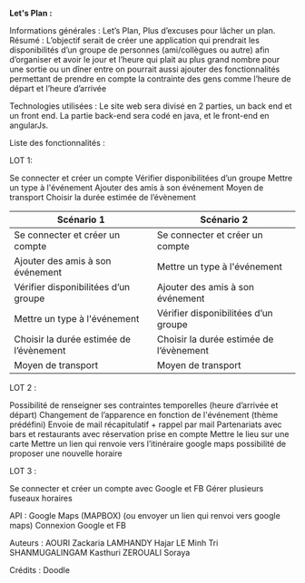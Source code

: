 **Let's Plan :**



Informations générales :
Let’s Plan, Plus d’excuses pour lâcher un plan.
Résumé : 
L’objectif serait de créer une application qui prendrait les disponibilités d’un groupe de personnes (ami/collègues ou autre) afin d’organiser et avoir le jour et l’heure qui plait au plus grand nombre pour une sortie ou un dîner entre on pourrait aussi ajouter des fonctionnalités permettant de prendre en compte la contrainte des gens comme l’heure de départ et l’heure d’arrivée

Technologies utilisées :
Le site web sera divisé en 2 parties, un back end et un front end. La partie back-end sera codé en java, et le front-end en angularJs.

Liste des fonctionnalités :

LOT 1:

Se connecter et créer un compte 
Vérifier disponibilitées d’un groupe
Mettre un type à l'événement
Ajouter des amis à son événement
Moyen de transport
Choisir la durée estimée de l’évènement


| Scénario 1 | Scénario 2 |
| ------ | ------ |
|Se connecter et créer un compte  | Se connecter et créer un compte  |
|Ajouter des amis à son événement |Mettre un type à l'événement | 
|Vérifier disponibilitées d’un groupe |Ajouter des amis à son événement | 
|Mettre un type à l'événement  |Vérifier disponibilitées d’un groupe | 
|Choisir la durée estimée de l’évènement |Choisir la durée estimée de l’évènement | 
|Moyen de transport |Moyen de transport | 
 
   


LOT 2 :

 Possibilité de renseigner ses contraintes temporelles (heure d’arrivée et départ)
 Changement de l’apparence en fonction de l'événement (thème prédéfini)
 Envoie de mail récapitulatif + rappel par mail
 Partenariats avec bars et restaurants avec réservation prise en compte
 Mettre le lieu sur une carte 
 Mettre un lien qui renvoie vers l’itinéraire google maps
 possibilité de proposer une nouvelle horaire 

LOT 3 :

Se connecter et créer un compte avec Google et FB
Gérer plusieurs fuseaux horaires

API :
Google Maps (MAPBOX) (ou envoyer un lien qui renvoi vers google maps)
Connexion Google et FB

Auteurs :
AOURI Zackaria
LAMHANDY Hajar
LE Minh Tri
SHANMUGALINGAM Kasthuri
ZEROUALI Soraya

Crédits : 
Doodle 


